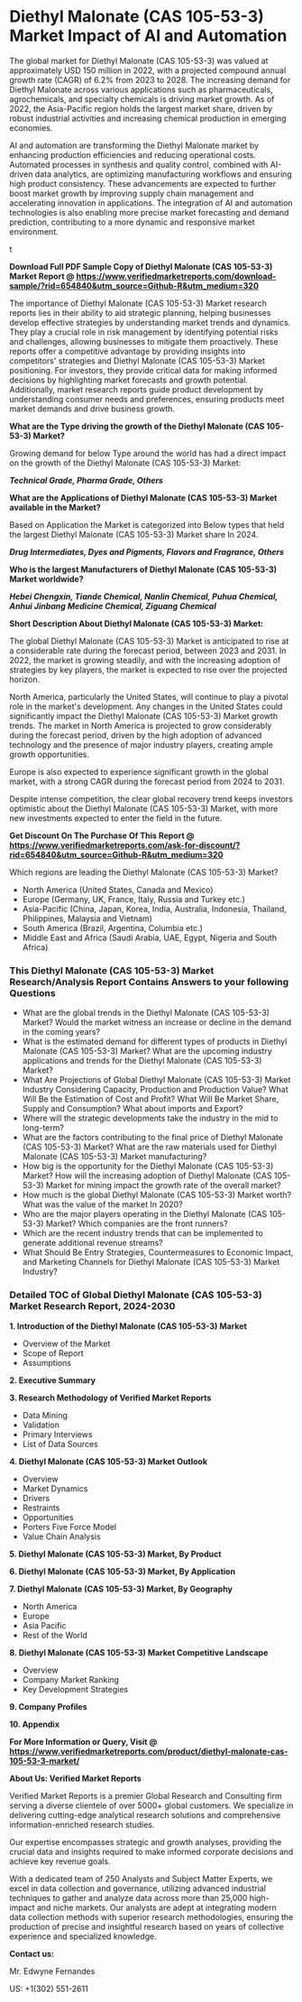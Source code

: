 <meta name="title" content="Global Diethyl Malonate (CAS 105-53-3) Market Impact of AI and Automation"><meta name="description" content="The global market for Diethyl Malonate (CAS 105-53-3) was valued at approximately USD 150 million in 2022, with a projected compound annual growth rate (CAGR) of 6.2% "><meta name="title" content="Diethyl Malonate (CAS 105-53-3) Market Size, Share, Scope, Trends, Growth, Opportunities, Analysis, Forecast"><h1>Diethyl Malonate (CAS 105-53-3) Market Impact of AI and Automation</h1><p>The global market for Diethyl Malonate (CAS 105-53-3) was valued at approximately USD 150 million in 2022, with a projected compound annual growth rate (CAGR) of 6.2% from 2023 to 2028. The increasing demand for Diethyl Malonate across various applications such as pharmaceuticals, agrochemicals, and specialty chemicals is driving market growth. As of 2022, the Asia-Pacific region holds the largest market share, driven by robust industrial activities and increasing chemical production in emerging economies.</p><p>AI and automation are transforming the Diethyl Malonate market by enhancing production efficiencies and reducing operational costs. Automated processes in synthesis and quality control, combined with AI-driven data analytics, are optimizing manufacturing workflows and ensuring high product consistency. These advancements are expected to further boost market growth by improving supply chain management and accelerating innovation in applications. The integration of AI and automation technologies is also enabling more precise market forecasting and demand prediction, contributing to a more dynamic and responsive market environment.</p>t</p><p id="" class=""><strong>Download Full PDF Sample Copy of Diethyl Malonate (CAS 105-53-3) Market Report @ <a href="https://www.verifiedmarketreports.com/download-sample/?rid=654840&utm_source=Github-R&utm_medium=320" target="_blank">https://www.verifiedmarketreports.com/download-sample/?rid=654840&utm_source=Github-R&utm_medium=320</a></strong></p><p>The importance of&nbsp;Diethyl Malonate (CAS 105-53-3) Market research reports lies in their ability to aid strategic planning, helping businesses develop effective strategies by understanding market trends and dynamics. They play a crucial role in risk management by identifying potential risks and challenges, allowing businesses to mitigate them proactively. These reports offer a competitive advantage by providing insights into competitors' strategies and Diethyl Malonate (CAS 105-53-3) Market positioning. For investors, they provide critical data for making informed decisions by highlighting market forecasts and growth potential. Additionally, market research reports guide product development by understanding consumer needs and preferences, ensuring products meet market demands and drive business growth.</p><p><strong>What are the&nbsp;Type driving the growth of the Diethyl Malonate (CAS 105-53-3) Market?</strong></p><p id="" class="">Growing demand for below Type around the world has had a direct impact on the growth of the Diethyl Malonate (CAS 105-53-3) Market:</p><em><strong> Technical Grade, Pharma Grade, Others</strong></em></p><strong>What are the&nbsp;Applications&nbsp;of Diethyl Malonate (CAS 105-53-3) Market available in the Market?</strong></p><p id="" class="">Based on Application the Market is categorized into Below types that held the largest Diethyl Malonate (CAS 105-53-3) Market share In 2024.</p><em><strong> Drug Intermediates, Dyes and Pigments, Flavors and Fragrance, Others</strong></em></p><strong>Who is the largest Manufacturers of Diethyl Malonate (CAS 105-53-3) Market worldwide?</strong></p><p><em><strong> Hebei Chengxin, Tiande Chemical, Nanlin Chemical, Puhua Chemical, Anhui Jinbang Medicine Chemical, Ziguang Chemical</strong></em></p><p id="" class=""><strong>Short Description About Diethyl Malonate (CAS 105-53-3) Market:</strong></p><p>The global Diethyl Malonate (CAS 105-53-3) Market is anticipated to rise at a considerable rate during the forecast period, between 2023 and 2031. In 2022, the market is growing steadily, and with the increasing adoption of strategies by key players, the market is expected to rise over the projected horizon.</p><p>North America, particularly the United States, will continue to play a pivotal role in the market's development. Any changes in the United States could significantly impact the Diethyl Malonate (CAS 105-53-3) Market growth trends. The market in North America is projected to grow considerably during the forecast period, driven by the high adoption of advanced technology and the presence of major industry players, creating ample growth opportunities.</p><p>Europe is also expected to experience significant growth in the global market, with a strong CAGR during the forecast period from 2024 to 2031.</p><p>Despite intense competition, the clear global recovery trend keeps investors optimistic about the Diethyl Malonate (CAS 105-53-3) Market, with more new investments expected to enter the field in the future.</p><p id="" class=""><strong>Get Discount On The Purchase Of This Report @ <a href="https://www.verifiedmarketreports.com/ask-for-discount/?rid=654840&utm_source=Github-R&utm_medium=320" target="_blank">https://www.verifiedmarketreports.com/ask-for-discount/?rid=654840&utm_source=Github-R&utm_medium=320</a></strong></p>Which regions are leading the Diethyl Malonate (CAS 105-53-3) Market?</p><ul><li>North America (United States, Canada and Mexico)</li><li>Europe (Germany, UK, France, Italy, Russia and Turkey etc.)</li><li>Asia-Pacific (China, Japan, Korea, India, Australia, Indonesia, Thailand, Philippines, Malaysia and Vietnam)</li><li>South America (Brazil, Argentina, Columbia etc.)</li><li>Middle East and Africa (Saudi Arabia, UAE, Egypt, Nigeria and South Africa)</li></ul><h3 id="" class="">This Diethyl Malonate (CAS 105-53-3) Market Research/Analysis Report Contains Answers to your following Questions</h3><ul><li>What are the global trends in the Diethyl Malonate (CAS 105-53-3) Market? Would the market witness an increase or decline in the demand in the coming years?</li><li>What is the estimated demand for different types of products in Diethyl Malonate (CAS 105-53-3) Market? What are the upcoming industry applications and trends for the Diethyl Malonate (CAS 105-53-3) Market?</li><li>What Are Projections of Global Diethyl Malonate (CAS 105-53-3) Market Industry Considering Capacity, Production and Production Value? What Will Be the Estimation of Cost and Profit? What Will Be Market Share, Supply and Consumption? What about imports and Export?</li><li>Where will the strategic developments take the industry in the mid to long-term?</li><li>What are the factors contributing to the final price of Diethyl Malonate (CAS 105-53-3) Market? What are the raw materials used for Diethyl Malonate (CAS 105-53-3) Market manufacturing?</li><li>How big is the opportunity for the Diethyl Malonate (CAS 105-53-3) Market? How will the increasing adoption of Diethyl Malonate (CAS 105-53-3) Market for mining impact the growth rate of the overall market?</li><li>How much is the global Diethyl Malonate (CAS 105-53-3) Market worth? What was the value of the market In 2020?</li><li>Who are the major players operating in the Diethyl Malonate (CAS 105-53-3) Market? Which companies are the front runners?</li><li>Which are the recent industry trends that can be implemented to generate additional revenue streams?</li><li>What Should Be Entry Strategies, Countermeasures to Economic Impact, and Marketing Channels for Diethyl Malonate (CAS 105-53-3) Market Industry?</li></ul><h3 id="" class="">Detailed TOC of Global Diethyl Malonate (CAS 105-53-3) Market Research Report, 2024-2030</h3><p id="" class=""><strong>1. Introduction of the Diethyl Malonate (CAS 105-53-3) Market</strong></p><ul><li>Overview of the Market</li><li>Scope of Report</li><li>Assumptions</li></ul><p id="" class=""><strong>2. Executive Summary</strong></p><p id="" class=""><strong>3. Research Methodology of Verified Market Reports</strong></p><ul><li>Data Mining</li><li>Validation</li><li>Primary Interviews</li><li>List of Data Sources</li></ul><p id="" class=""><strong>4. Diethyl Malonate (CAS 105-53-3) Market Outlook</strong></p><ul><li>Overview</li><li>Market Dynamics</li><li>Drivers</li><li>Restraints</li><li>Opportunities</li><li>Porters Five Force Model</li><li>Value Chain Analysis</li></ul><p id="" class=""><strong>5. Diethyl Malonate (CAS 105-53-3) Market, By Product</strong></p><p id="" class=""><strong>6. Diethyl Malonate (CAS 105-53-3) Market, By Application</strong></p><p id="" class=""><strong>7. Diethyl Malonate (CAS 105-53-3) Market, By Geography</strong></p><ul><li>North America</li><li>Europe</li><li>Asia Pacific</li><li>Rest of the World</li></ul><p id="" class=""><strong>8. Diethyl Malonate (CAS 105-53-3) Market Competitive Landscape</strong></p><ul><li>Overview</li><li>Company Market Ranking</li><li>Key Development Strategies</li></ul><p id="" class=""><strong>9. Company Profiles</strong></p><p id="" class=""><strong>10. Appendix</strong></p><p id="" class=""><strong>For More Information or Query, Visit @ <a href="https://www.verifiedmarketreports.com/product/diethyl-malonate-cas-105-53-3-market/" target="_blank">https://www.verifiedmarketreports.com/product/diethyl-malonate-cas-105-53-3-market/</a></strong></p><p id="" class=""><strong>About Us: Verified Market Reports</strong></p><p id="" class="">Verified Market Reports is a premier Global Research and Consulting firm serving a diverse clientele of over 5000+ global customers. We specialize in delivering cutting-edge analytical research solutions and comprehensive information-enriched research studies.</p><p id="" class="">Our expertise encompasses strategic and growth analyses, providing the crucial data and insights required to make informed corporate decisions and achieve key revenue goals.</p><p id="" class="">With a dedicated team of 250 Analysts and Subject Matter Experts, we excel in data collection and governance, utilizing advanced industrial techniques to gather and analyze data across more than 25,000 high-impact and niche markets. Our analysts are adept at integrating modern data collection methods with superior research methodologies, ensuring the production of precise and insightful research based on years of collective experience and specialized knowledge.</p><p id="" class=""><strong>Contact us:</strong></p><p id="" class="">Mr. Edwyne Fernandes</p><p id="" class="">US: +1(302) 551-2611</p>